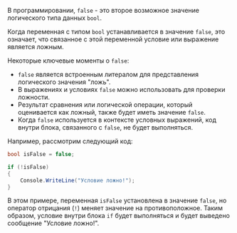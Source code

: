 В программировании, `false` - это второе возможное значение логического типа данных `bool`.

Когда переменная с типом `bool` устанавливается в значение `false`, это означает, 
что связанное с этой переменной условие или выражение является ложным.

Некоторые ключевые моменты о `false`:
- `false` является встроенным литералом для представления логического значения "ложь".
- В выражениях и условиях `false` можно использовать для проверки ложности.
- Результат сравнения или логической операции, который оценивается как ложный, также будет иметь значение `false`.
- Когда `false` используется в контексте условных выражений, код внутри блока, связанного с `false`, не будет выполняться.

Например, рассмотрим следующий код:
```csharp
bool isFalse = false;

if (!isFalse)
{
    Console.WriteLine("Условие ложно!");
}
```

В этом примере, переменная `isFalse` установлена в значение `false`, 
но оператор отрицания (`!`) меняет значение на противоположное. 
Таким образом, условие внутри блока `if` будет выполняться 
и будет выведено сообщение "Условие ложно!".

